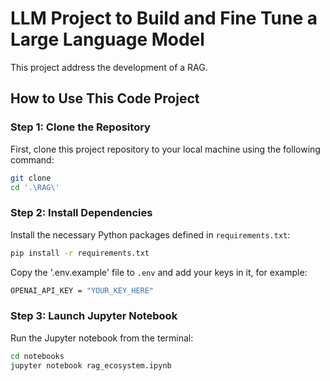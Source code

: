 # LLM Project to Build and Fine Tune a Large Language Model

This project address the development of a RAG.

## How to Use This Code Project

### Step 1: Clone the Repository

First, clone this project repository to your local machine using the following command:

```bash
git clone 
cd '.\RAG\'
```

### Step 2: Install Dependencies

Install the necessary Python packages defined in `requirements.txt`:

```bash
pip install -r requirements.txt
```

Copy the '.env.example' file to `.env` and add your keys in it, for example:

```bash
OPENAI_API_KEY = "YOUR_KEY_HERE"
```

### Step 3: Launch Jupyter Notebook

Run the Jupyter notebook from the terminal:

```bash
cd notebooks
jupyter notebook rag_ecosystem.ipynb
```

